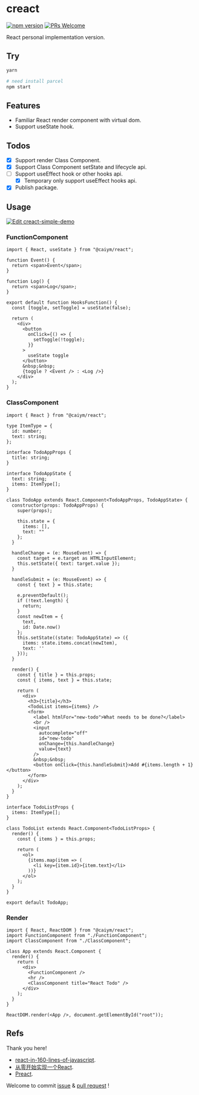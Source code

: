# creact

[![npm version](https://img.shields.io/npm/v/@caiym/react.svg?style=flat)](https://www.npmjs.com/package/@caiym/react) [![PRs Welcome](https://img.shields.io/badge/PRs-welcome-brightgreen.svg)](README.md)

React personal implementation version.

## Try

```bash
yarn

# need install parcel
npm start
```

## Features

- Familiar React render component with virtual dom.
- Support useState hook.

## Todos

- [x] Support render Class Component.
- [x] Support Class Component setState and lifecycle api.
- [ ] Support useEffect hook or other hooks api.
  - [x] Temporary only support useEffect hooks api.
- [x] Publish package.

## Usage

[![Edit creact-simple-demo](https://codesandbox.io/static/img/play-codesandbox.svg)](https://codesandbox.io/s/epic-water-d6t2b?fontsize=14)

### FunctionComponent

```tsx
import { React, useState } from "@caiym/react";

function Event() {
  return <span>Event</span>;
}

function Log() {
  return <span>Log</span>;
}

export default function HooksFunction() {
  const [toggle, setToggle] = useState(false);

  return (
    <div>
      <button
        onClick={() => {
          setToggle(!toggle);
        }}
      >
        useState toggle
      </button>
      &nbsp;&nbsp;
      {toggle ? <Event /> : <Log />}
    </div>
  );
}
```

### ClassComponent

```tsx
import { React } from "@caiym/react";

type ItemType = {
  id: number;
  text: string;
};

interface TodoAppProps {
  title: string;
}

interface TodoAppState {
  text: string;
  items: ItemType[];
}

class TodoApp extends React.Component<TodoAppProps, TodoAppState> {
  constructor(props: TodoAppProps) {
    super(props);

    this.state = {
      items: [],
      text: ""
    };
  }

  handleChange = (e: MouseEvent) => {
    const target = e.target as HTMLInputElement;
    this.setState({ text: target.value });
  }

  handleSubmit = (e: MouseEvent) => {
    const { text } = this.state;

    e.preventDefault();
    if (!text.length) {
      return;
    }
    const newItem = {
      text,
      id: Date.now()
    };
    this.setState((state: TodoAppState) => ({
      items: state.items.concat(newItem),
      text: ''
    }));
  }

  render() {
    const { title } = this.props;
    const { items, text } = this.state;

    return (
      <div>
        <h3>{title}</h3>
        <TodoList items={items} />
        <form>
          <label htmlFor="new-todo">What needs to be done?</label>
          <br />
          <input
            autocomplete="off"
            id="new-todo"
            onChange={this.handleChange}
            value={text}
          />
          &nbsp;&nbsp;
          <button onClick={this.handleSubmit}>Add #{items.length + 1}</button>
        </form>
      </div>
    );
  }
}

interface TodoListProps {
  items: ItemType[];
}

class TodoList extends React.Component<TodoListProps> {
  render() {
    const { items } = this.props;

    return (
      <ol>
        {items.map(item => (
          <li key={item.id}>{item.text}</li>
        ))}
      </ol>
    );
  }
}

export default TodoApp;
```

### Render

```tsx
import { React, ReactDOM } from "@caiym/react";
import FunctionComponent from "./FunctionComponent";
import ClassComponent from "./ClassComponent";

class App extends React.Component {
  render() {
    return (
      <div>
        <FunctionComponent />
        <hr />
        <ClassComponent title="React Todo" />
      </div>
    );
  }
}

ReactDOM.render(<App />, document.getElementById("root"));
```

## Refs

Thank you here!

- [react-in-160-lines-of-javascript](https://medium.com/@sweetpalma/gooact-react-in-160-lines-of-javascript-44e0742ad60f).
- [从零开始实现一个React](https://github.com/hujiulong/blog/issues/4).
- [Preact](https://github.com/developit/preact).

Welcome to commit [issue](https://github.com/caiyongmin/creact/issues) & [pull request](https://github.com/caiyongmin/creact/pulls) !
